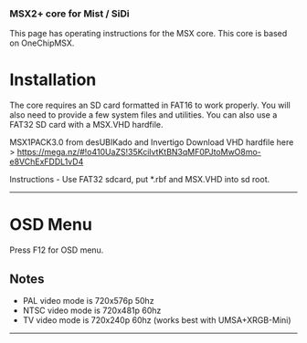 ### MSX2+ core for Mist / SiDi

This page has operating instructions for the MSX core.
This core is based on OneChipMSX.


# Installation #

The core requires an SD card formatted in FAT16 to work properly. You will also need to provide a few system files and utilities.
You can also use a FAT32 SD card with a MSX.VHD hardfile.

MSX1PACK3.0 from desUBIKado and Invertigo
Download VHD hardfile here > https://mega.nz/#!o410UaZS!35KcilvtKtBN3qMF0PJtoMwO8mo-e8VChExFDDL1vD4

Instructions - Use FAT32 sdcard, put *.rbf and MSX.VHD into sd root.


---


# OSD Menu #

Press F12 for OSD menu.


## Notes ##

  * PAL video mode is 720x576p 50hz
  * NTSC video mode is 720x481p 60hz
  * TV video mode is 720x240p 60hz (works best with UMSA+XRGB-Mini)





---
